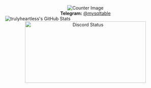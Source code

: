 <div align="center">
  <img src="https://moe-counter.glitch.me/get/@trulyheartless?theme=rule34" alt="Counter Image">
</div>

<div align="center">
  <strong>Telegram:</strong> <a href="https://t.me/mysqltable">@mysqltable</a>  
</div>

<img src="https://github-readme-stats.vercel.app/api/top-langs/?username=trulyheartless&theme=dark&show_icons=true&hide_border=true&layout=compact" alt="trulyheartless's GitHub Stats" />
<div align="center">
  <a href="https://discord.com/users/1329487789364088882">
    <img
      width="380"
      height="195"
      src="https://lanyard.cnrad.dev/api/1329487789364088882?bg=FFFFFF00&animated=true&idleMessage=Gone%2C%20Forever%20&borderRadius=30px"
      alt="Discord Status"
    />
  </a>
</div>
